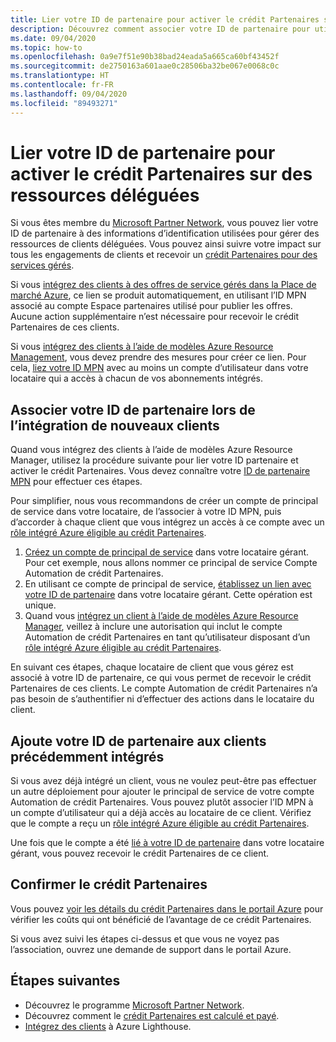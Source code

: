 ```yaml
---
title: Lier votre ID de partenaire pour activer le crédit Partenaires sur des ressources déléguées
description: Découvrez comment associer votre ID de partenaire pour utiliser le crédit Partenaires sur des ressources de clients que vous gérez par le biais d’Azure Lighthouse.
ms.date: 09/04/2020
ms.topic: how-to
ms.openlocfilehash: 0a9e7f51e90b38bad24eada5a665ca60bf43452f
ms.sourcegitcommit: de2750163a601aae0c28506ba32be067e0068c0c
ms.translationtype: HT
ms.contentlocale: fr-FR
ms.lasthandoff: 09/04/2020
ms.locfileid: "89493271"
---
```

# <a name="link-your-partner-id-to-enable-partner-earned-credit-on-delegated-resources"></a>Lier votre ID de partenaire pour activer le crédit Partenaires sur des ressources déléguées

Si vous êtes membre du [Microsoft Partner Network](https://partner.microsoft.com/), vous pouvez lier votre ID de partenaire à des informations d’identification utilisées pour gérer des ressources de clients déléguées. Vous pouvez ainsi suivre votre impact sur tous les engagements de clients et recevoir un [crédit Partenaires pour des services gérés](/partner-center/partner-earned-credit).

Si vous [intégrez des clients à des offres de service gérés dans la Place de marché Azure](publish-managed-services-offers.md), ce lien se produit automatiquement, en utilisant l’ID MPN associé au compte Espace partenaires utilisé pour publier les offres. Aucune action supplémentaire n’est nécessaire pour recevoir le crédit Partenaires de ces clients.

Si vous [intégrez des clients à l’aide de modèles Azure Resource Management](onboard-customer.md), vous devez prendre des mesures pour créer ce lien. Pour cela, [liez votre ID MPN](../../cost-management-billing/manage/link-partner-id.md) avec au moins un compte d’utilisateur dans votre locataire qui a accès à chacun de vos abonnements intégrés.

## <a name="associate-your-partner-id-when-you-onboard-new-customers"></a>Associer votre ID de partenaire lors de l’intégration de nouveaux clients

Quand vous intégrez des clients à l’aide de modèles Azure Resource Manager, utilisez la procédure suivante pour lier votre ID partenaire et activer le crédit Partenaires. Vous devez connaître votre [ID de partenaire MPN](/partner-center/partner-center-account-setup#locate-your-mpn-id) pour effectuer ces étapes.

Pour simplifier, nous vous recommandons de créer un compte de principal de service dans votre locataire, de l’associer à votre ID MPN, puis d’accorder à chaque client que vous intégrez un accès à ce compte avec un [rôle intégré Azure éligible au crédit Partenaires](https://docs.microsoft.com/partner-center/azure-roles-perms-pec).

1. [Créez un compte de principal de service](../../active-directory/develop/howto-authenticate-service-principal-powershell.md) dans votre locataire gérant. Pour cet exemple, nous allons nommer ce principal de service Compte Automation de crédit Partenaires.
1. En utilisant ce compte de principal de service, [établissez un lien avec votre ID de partenaire](../../cost-management-billing/manage/link-partner-id.md#link-to-a-partner-id) dans votre locataire gérant. Cette opération est unique.
1. Quand vous [intégrez un client à l’aide de modèles Azure Resource Manager](onboard-customer.md), veillez à inclure une autorisation qui inclut le compte Automation de crédit Partenaires en tant qu’utilisateur disposant d’un [rôle intégré Azure éligible au crédit Partenaires](https://docs.microsoft.com/partner-center/azure-roles-perms-pec).

En suivant ces étapes, chaque locataire de client que vous gérez est associé à votre ID de partenaire, ce qui vous permet de recevoir le crédit Partenaires de ces clients. Le compte Automation de crédit Partenaires n’a pas besoin de s’authentifier ni d’effectuer des actions dans le locataire du client.

## <a name="add-your-partner-id-to-previously-onboarded-customers"></a>Ajoute votre ID de partenaire aux clients précédemment intégrés

Si vous avez déjà intégré un client, vous ne voulez peut-être pas effectuer un autre déploiement pour ajouter le principal de service de votre compte Automation de crédit Partenaires. Vous pouvez plutôt associer l’ID MPN à un compte d’utilisateur qui a déjà accès au locataire de ce client. Vérifiez que le compte a reçu un [rôle intégré Azure éligible au crédit Partenaires](https://docs.microsoft.com/partner-center/azure-roles-perms-pec).

Une fois que le compte a été [lié à votre ID de partenaire](../../cost-management-billing/manage/link-partner-id.md#link-to-a-partner-id) dans votre locataire gérant, vous pouvez recevoir le crédit Partenaires de ce client.

## <a name="confirm-partner-earned-credit"></a>Confirmer le crédit Partenaires

Vous pouvez [voir les détails du crédit Partenaires dans le portail Azure](/partner-center/partner-earned-credit-explanation#azure-cost-management) pour vérifier les coûts qui ont bénéficié de l’avantage de ce crédit Partenaires.

Si vous avez suivi les étapes ci-dessus et que vous ne voyez pas l’association, ouvrez une demande de support dans le portail Azure.

## <a name="next-steps"></a>Étapes suivantes

- Découvrez le programme [Microsoft Partner Network](/partner-center/mpn-overview).
- Découvrez comment le [crédit Partenaires est calculé et payé](/partner-center/partner-earned-credit-explanation).
- [Intégrez des clients](onboard-customer.md) à Azure Lighthouse.
